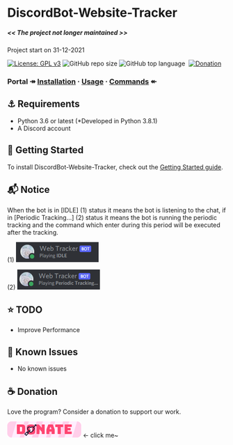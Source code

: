 # DiscordBot-Website-Tracker
##### << The project not longer maintained >>
Project start on 31-12-2021

[![License: GPL v3](https://img.shields.io/badge/License-GPLv3-blue.svg)](https://www.gnu.org/licenses/gpl-3.0)
![GitHub repo size](https://img.shields.io/github/repo-size/soranoo/DiscordBot-Website-Tracker)
![GitHub top language](https://img.shields.io/github/languages/top/soranoo/DiscordBot-Website-Tracker)
&nbsp;[![Donation](https://img.shields.io/static/v1?label=Donation&message=❤️&style=social)](https://github.com/soranoo/Donation)
### Portal ↠ [Installation](docs/gettingstarted.md#installing-python-package) · [Usage](docs/gettingstarted.md#bot-deployment) · [Commands](docs/gettingstarted.md#bot-commands) ↞

## ⚓ Requirements
* Python 3.6 or latest (*Developed in Python 3.8.1)
* A Discord account

## 👾 Getting Started
To install DiscordBot-Website-Tracker, check out the [Getting Started guide](docs/gettingstarted.md).

## 📬 Notice
When the bot is in [IDLE] (1) status it means the bot is listening to the chat, if in [Periodic Tracking...] (2) status it means the bot is running the periodic tracking and the command which enter during this period will be executed after the tracking.

(1)
![alt text](/docs/imgs/discord-bot-state-idle.png)

(2)
![alt text](/docs/imgs/discord-bot-state-periodic-tracking.png)

## ⭐ TODO
* Improve Performance

## 🐛 Known Issues
* No known issues

## ☕ Donation
Love the program? Consider a donation to support our work.

[!["Donation"](https://raw.githubusercontent.com/soranoo/Donation/main/resources/image/DonateBtn.png)](https://github.com/soranoo/Donation) <- click me~
